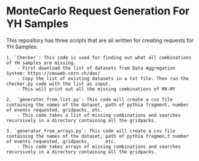 # MonteCarlo Request Generation For YH Samples

This repository has three scripts that are all written for creating requests for YH Samples:

    1. `Checker`: This code is used for finding out what all combinations of YH samples are missing. 
        - First download the list of datasets from Data Aggregation System: https://cmsweb.cern.ch/das/
        - Copy the list of existing datasets in a txt file. Then run the checker.py code with the list as input.
        - This will print out all the missing combinations of MX-MY
    
    2.  `generator_from_list.py`: This code will create a csv file containing the names of the dataset, path of pythia fragment, number of events requested, gridpacks, etc.
        - This code takes a list of missing combinations and searches recursively in a directory containing all the gridpacks. 

    3. `generator_from_arrays.py`: This code will create a csv file containing the names of the dataset, path of pythia fragmen,t number of events requested, gridpacks,      etc.   
        - This code takes arrays of missing combinations and searches recursively in a directory containing all the gridpacks. 
